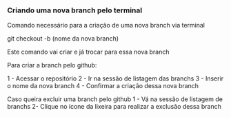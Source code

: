 ### Criando uma nova branch pelo terminal

Comando necessário para a criação de uma nova branch via terminal


git checkout -b (nome da nova branch)

Este comando vai criar e já trocar para essa nova branch

Para criar a branch pelo github:

1 - Acessar o repositório
2 - Ir na sessão de listagem das branchs
3 - Inserir o nome da nova branch
4 - Confirmar a criação dessa nova branch


Caso queira excluir uma branch pelo github
1 - Vá na sessão de listagem de branchs
2- Clique no ícone da lixeira para realizar a exclusão dessa branch
